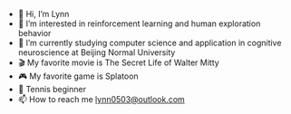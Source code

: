 - 👋 Hi, I’m Lynn
- 👀 I’m interested in reinforcement learning and human exploration behavior
- 🌱 I’m currently studying computer science and application in cognitive neuroscience at Beijing Normal University
- 🎬 My favorite movie is The Secret Life of Walter Mitty
- 🎮 My favorite game is Splatoon
- 🥎 Tennis beginner
- 📫 How to reach me lynn0503@outlook.com

<!---
lynn0503/lynn0503 is a ✨ special ✨ repository because its `README.md` (this file) appears on your GitHub profile.
You can click the Preview link to take a look at your changes.
--->
